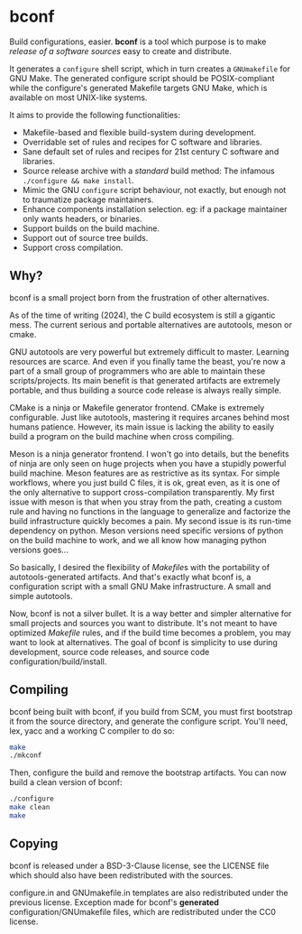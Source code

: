 # bconf

Build configurations, easier.
**bconf** is a tool which purpose is to make
_release of a software sources_ easy to create and distribute.

It generates a `configure` shell script,
which in turn creates a `GNUmakefile` for GNU Make.
The generated configure script should be POSIX-compliant
while the configure's generated Makefile targets GNU Make,
which is available on most UNIX-like systems.

It aims to provide the following functionalities:
- Makefile-based and flexible build-system during development.
- Overridable set of rules and recipes for C software and libraries.
- Sane default set of rules and recipes for 21st century C software and libraries.
- Source release archive with a _standard_ build method: The infamous `./configure && make install`.
- Mimic the GNU `configure` script behaviour, not exactly, but enough not to traumatize package maintainers.
- Enhance components installation selection. eg: if a package maintainer only wants headers, or binaries.
- Support builds on the build machine.
- Support out of source tree builds.
- Support cross compilation.

## Why?

bconf is a small project born from the frustration of other alternatives.

As of the time of writing (2024), the C build ecosystem is still a gigantic mess.
The current serious and portable alternatives are autotools, meson or cmake.

GNU autotools are very powerful but extremely difficult to master.
Learning resources are scarce. And even if you finally tame the beast, you're now
a part of a small group of programmers who are able to maintain these scripts/projects.
Its main benefit is that generated artifacts are extremely portable,
and thus building a source code release is always really simple.

CMake is a ninja or Makefile generator frontend. CMake is extremely
configurable. Just like autotools, mastering it requires arcanes behind
most humans patience. However, its main issue is lacking the ability to
easily build a program on the build machine when cross compiling.

Meson is a ninja generator frontend. I won't go into details, but the benefits
of ninja are only seen on huge projects when you have a stupidly powerful build machine.
Meson features are as restrictive as its syntax. For simple workflows, where you just
build C files, it is ok, great even, as it is one of the only alternative to support
cross-compilation transparently. My first issue with meson is that when you stray from
the path, creating a custom rule and having no functions in the language to generalize
and factorize the build infrastructure quickly becomes a pain. My second issue is its
run-time dependency on python. Meson versions need specific versions of python on
the build machine to work, and we all know how managing python versions goes...

So basically, I desired the flexibility of *Makefile*s with the portability
of autotools-generated artifacts. And that's exactly what bconf is,
a configuration script with a small GNU Make infrastructure.
A small and simple autotools.

Now, bconf is not a silver bullet. It is a way better and simpler
alternative for small projects and sources you want to distribute.
It's not meant to have optimized *Makefile* rules, and if the
build time becomes a problem, you may want to look at alternatives.
The goal of bconf is simplicity to use during development,
source code releases, and source code configuration/build/install.

## Compiling

bconf being built with bconf, if you build from SCM, you must first
bootstrap it from the source directory, and generate the configure script.
You'll need, lex, yacc and a working C compiler to do so:
```sh
make
./mkconf
```

Then, configure the build and remove the bootstrap artifacts.
You can now build a clean version of bconf:
```sh
./configure
make clean
make
```

## Copying

bconf is released under a BSD-3-Clause license, see the
LICENSE file which should also have been redistributed with the sources.

configure.in and GNUmakefile.in templates are also redistributed under the previous license.
Exception made for bconf's **generated** configuration/GNUmakefile files, which are redistributed under the CC0 license.
